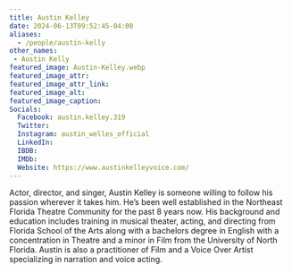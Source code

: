 ```yaml
---
title: Austin Kelley
date: 2024-06-13T09:52:45-04:00
aliases: 
  - /people/austin-kelly
other_names: 
 - Austin Kelly
featured_image: Austin-Kelley.webp
featured_image_attr: 
featured_image_attr_link: 
featured_image_alt: 
featured_image_caption: 
Socials:
  Facebook: austin.kelley.319
  Twitter: 
  Instagram: austin_welles_official
  LinkedIn: 
  IBDB: 
  IMDb:
  Website: https://www.austinkelleyvoice.com/
---
```

Actor, director, and singer, Austin Kelley is someone willing to follow his passion wherever it takes him. He’s been well established in the Northeast Florida Theatre Community for the past 8 years now. His background and education includes training in musical theater, acting, and directing from Florida School of the Arts along with a bachelors degree in English with a concentration in Theatre and a minor in Film from the University of North Florida. Austin is also a practitioner of Film and a Voice Over Artist specializing in narration and voice acting.